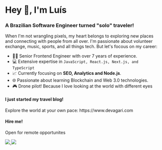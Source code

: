 <h1>Hey 👋, I'm Luís</h1>
<h3>A Brazilian Software Engineer turned "solo" traveler!</h3>

<p>When I'm not wrangling pixels, my heart belongs to exploring new places and connecting with people from all over. I'm passionate about volunteer exchange, music, sports, and all things tech. But let's focous on my career:</p>

- 🧑‍💻 Senior Frontend Engineer with over 7 years of experience.
- 💻 Extensive expertise in <code>JavaScript, React.js, Next.js, and TypeScript</code>
- 📈 Currently focusing on **SEO, Analytics and Node.js**.
- 🌐 Passionate about learning Blockchain and Web 3.0 technologies.
- 🎮 Drone pilot! Because I love looking at the world with different eyes

<h4>I just started my travel blog!</h4>
Explore the world at your own pace: https://www.devagari.com

<h4>Hire me!</h4>
<p>Open for remote opportunites</p>
<p>
    <a
    href="https://web.whatsapp.com/send?phone=+5511999409575"
    alt="WhatsApp"
    target="blank"
  >
    <img src="https://img.shields.io/badge/WhatsApp-25D366?style=for-the-badge&logo=whatsapp&logoColor=white" />
  </a>
  <a
    href="https://www.linkedin.com/in/luisslanca"
    alt="LinkedIn"
    target="blank"
  >
    <img src="https://img.shields.io/badge/linkedin-%230077B5.svg?style=for-the-badge&logo=linkedin&logoColor=white" />
  </a>
</p>

